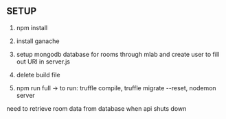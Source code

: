 ## SETUP

1) npm install

2) install ganache

3) setup mongodb database for rooms through mlab and create user to fill out URI in server.js

4) delete build file

5) npm run full -> to run: truffle compile, truffle migrate --reset, nodemon server




need to retrieve room data from database when api shuts down
